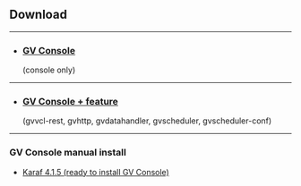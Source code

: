 ## Download

---
* ### [GV Console](https://github.com/greenvulcano/gv-documentation)
  (console only)
---
* ### [GV Console + feature](https://github.com/greenvulcano/gv-documentation) 
  (gvvcl-rest, gvhttp, gvdatahandler, gvscheduler, gvscheduler-conf)
---

### GV Console manual install

* [Karaf 4.1.5 (ready to install GV Console)](https://github.com/greenvulcano/gv-documentation)
